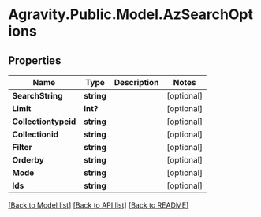 # Agravity.Public.Model.AzSearchOptions

## Properties

Name | Type | Description | Notes
------------ | ------------- | ------------- | -------------
**SearchString** | **string** |  | [optional] 
**Limit** | **int?** |  | [optional] 
**Collectiontypeid** | **string** |  | [optional] 
**Collectionid** | **string** |  | [optional] 
**Filter** | **string** |  | [optional] 
**Orderby** | **string** |  | [optional] 
**Mode** | **string** |  | [optional] 
**Ids** | **string** |  | [optional] 

[[Back to Model list]](../README.md#documentation-for-models) [[Back to API list]](../README.md#documentation-for-api-endpoints) [[Back to README]](../README.md)

